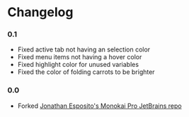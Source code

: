 # Changelog

### 0.1

- Fixed active tab not having an selection color
- Fixed menu items not having a hover color
- Fixed highlight color for unused variables
- Fixed the color of folding carrots to be brighter

### 0.0

- Forked [Jonathan Esposito's Monokai Pro JetBrains repo](https://github.com/jontaydev/monokai-pro-jetbrains)
